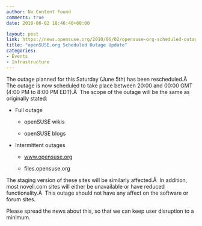 ```yaml
---
author: No Content Found
comments: true
date: 2010-06-02 18:46:40+00:00

layout: post
link: https://news.opensuse.org/2010/06/02/opensuse-org-scheduled-outage-update/
title: "openSUSE.org Scheduled Outage Update"
categories:
- Events
- Infrastructure
---
```

The outage planned for this Saturday (June 5th) has been rescheduled.Â  The outage is now scheduled to take  place between 20:00 and 00:00 GMT (4:00 PM to 8:00 PM EDT).Â  The scope of the outage will be the same as originally stated:



	
  * Full outage

	
    * openSUSE wikis

	
    * openSUSE blogs




	
  * Intermittent  outages

	
    * www.opensuse.org

	
    * files.opensuse.org





The staging version of these sites will be similarly affected.Â  In  addition, most novell.com sites will either be unavailable or have  reduced functionality.Â  This outage should not have any affect on the  software or forum sites.

Please spread the news about this, so that we can keep user disruption to a minimum.		
